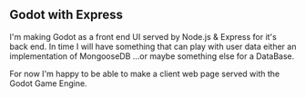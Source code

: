 ## Godot with Express

I'm making Godot as a front end UI served by Node.js & Express for it's back end.
In time I will have something that can play with user data either an implementation of MongooseDB 
...or maybe something else for a DataBase.

For now I'm happy to be able to make a client web page served with the Godot Game Engine.